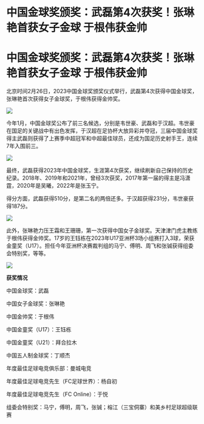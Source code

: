 # 中国金球奖颁奖：武磊第4次获奖！张琳艳首获女子金球 于根伟获金帅

# 中国金球奖颁奖：武磊第4次获奖！张琳艳首获女子金球 于根伟获金帅

北京时间2月26日，2023中国金球奖颁奖仪式举行，武磊第4次获得中国金球奖，张琳艳首次获得女子金球奖，于根伟获得金帅奖。

![](https://inews.gtimg.com/om_bt/OVQLszIqTnIVg_AYTQsJ9LaU7d8vQmT6RIs2x7p5_SAO4AA/1000)

今年1月，中国金球奖公布了前三名候选，分别是韦世豪、武磊和于汉超。韦世豪在国足的关键战中有出色发挥，于汉超在足协杯大放异彩并夺冠，三届中国金球奖得主武磊则获得了上赛季中超冠军和中超最佳球员，还成为国足历史射手王，连续7年入围前三。

![](https://inews.gtimg.com/news_bt/Oq3joqtQBYSB2aSiX0Awh8N0BY15gvAkmH8KxUtEzhyLoAA/1000)

最终，武磊获得2023年中国金球奖，生涯第4次获奖，继续刷新自己保持的历史纪录。2018年、2019年和2021年，曾经3次获奖，2017年第一届的得主是冯潇霆，2020年是吴曦，2022年是张玉宁。

得分方面，武磊获得510分，是第二名的两倍还多。于汉超获得231分，韦世豪获得187分。

![](https://inews.gtimg.com/om_bt/OSM6qMS0ZAs32fhS2TT0LHkqHxrNHxhIR4XMVdl7zOT6YAA/1000)

此外，张琳艳力压王霜和王珊珊，第一次获得中国女子金球奖。天津津门虎主教练于根伟获得金帅奖。17岁的王钰栋在2023年U17亚洲杯3场小组赛打入3球，荣获金童奖（U17）。担任今年亚洲杯决赛裁判组的马宁、傅明、周飞和张铖获得组委会特别奖，等等。

![](https://inews.gtimg.com/om_bt/OttUMILD5r8yLsXqTfKE0WaorVEtkJB7m-_UAnF9gUKOoAA/1000)

**获奖情况**

中国金球奖：武磊

中国女子金球奖：张琳艳

中国金帅奖：于根伟

中国金童奖（U17）：王钰栋

中国金童奖（U21）：拜合拉木

中国五人制金球奖：丁顺杰

年度最佳足球电竞俱乐部：曼城电竞

年度最佳足球电竞先生（FC足球世界）：杨自初

年度最佳足球电竞先生（FC Online）：于悦

组委会特别奖：马宁，傅明，周飞，张铖；榕江（三宝侗寨）和美乡村足球超级联赛


